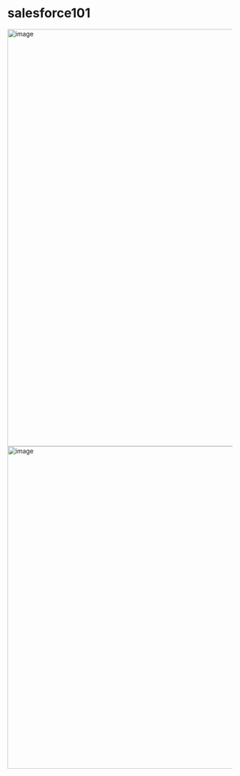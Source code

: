 # salesforce101
<img width="1621" height="934" alt="image" src="https://github.com/user-attachments/assets/0beebed3-6bf8-4ea0-8149-5e08838520fe" />
<img width="1616" height="722" alt="image" src="https://github.com/user-attachments/assets/3ce74706-01fa-44ec-b4ec-c5cc7592fc26" />

